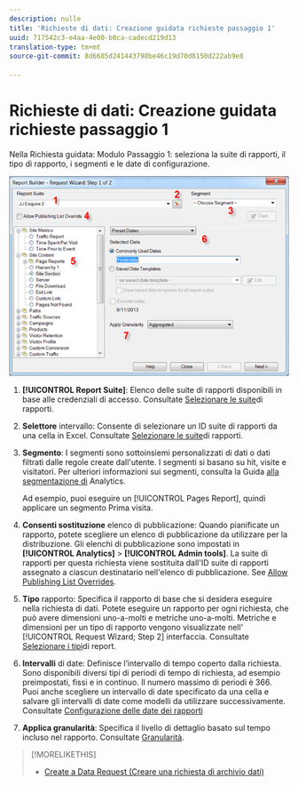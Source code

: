 ```yaml
---
description: nulle
title: 'Richieste di dati: Creazione guidata richieste passaggio 1'
uuid: 717542c3-e4aa-4e00-b0ca-cadecd219d13
translation-type: tm+mt
source-git-commit: 8d6685d241443798be46c19d70d8150d222ab9e8

---
```



# Richieste di dati: Creazione guidata richieste passaggio 1

Nella Richiesta guidata: Modulo Passaggio 1: seleziona la suite di rapporti, il tipo di rapporto, i segmenti e le date di configurazione.

![](assets/rw1_overview.png)

1. **[!UICONTROL Report Suite]**: Elenco delle suite di rapporti disponibili in base alle credenziali di accesso. Consultate [Selezionare le suite](/help/analyze/report-builder/data-requests/selecting-report-suites/t-select-report-suites.md)di rapporti.

1. **Selettore** intervallo: Consente di selezionare un ID suite di rapporti da una cella in Excel. Consultate [Selezionare le suite](/help/analyze/report-builder/data-requests/selecting-report-suites/t-select-report-suites.md)di rapporti.

1. **Segmento**: I segmenti sono sottoinsiemi personalizzati di dati o dati filtrati dalle regole create dall&#39;utente. I segmenti si basano su hit, visite e visitatori. Per ulteriori informazioni sui segmenti, consulta la Guida [alla segmentazione di](https://docs.adobe.com/content/help/it-IT/analytics/components/segmentation/seg-home.html) Analytics.

   Ad esempio, puoi eseguire un [!UICONTROL Pages Report], quindi applicare un segmento Prima visita.

1. **Consenti sostituzione** elenco di pubblicazione: Quando pianificate un rapporto, potete scegliere un elenco di pubblicazione da utilizzare per la distribuzione. Gli elenchi di pubblicazione sono impostati in **[!UICONTROL Analytics]** > **[!UICONTROL Admin tools]**. La suite di rapporti per questa richiesta viene sostituita dall&#39;ID suite di rapporti assegnato a ciascun destinatario nell&#39;elenco di pubblicazione. See [Allow Publishing List Overrides](/help/analyze/report-builder/data-requests/allow-publishing-list-overrides.md).

1. **Tipo** rapporto: Specifica il rapporto di base che si desidera eseguire nella richiesta di dati. Potete eseguire un rapporto per ogni richiesta, che può avere dimensioni uno-a-molti e metriche uno-a-molti. Metriche e dimensioni per un tipo di rapporto vengono visualizzate nell&#39; [!UICONTROL Request Wizard; Step 2] interfaccia. Consultate [Selezionare i tipi](/help/analyze/report-builder/data-requests/c-report-types/select-report-types.md)di report.

1. **Intervalli** di date: Definisce l’intervallo di tempo coperto dalla richiesta. Sono disponibili diversi tipi di periodi di tempo di richiesta, ad esempio preimpostati, fissi e in continuo. Il numero massimo di periodi è 366. Puoi anche scegliere un intervallo di date specificato da una cella e salvare gli intervalli di date come modelli da utilizzare successivamente.  Consultate [Configurazione delle date dei rapporti](/help/analyze/report-builder/data-requests/configuring-report-dates/custom-calendar.md)

1. **Applica granularità**: Specifica il livello di dettaglio basato sul tempo incluso nel rapporto. Consultate [Granularità](/help/analyze/report-builder/data-requests/configuring-report-dates/granularity.md).

>[!MORELIKETHIS]
>
>* [Create a Data Request (Creare una richiesta di archivio dati)](/help/analyze/report-builder/data-requests/t-create-a-data-request.md)

